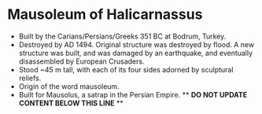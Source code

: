 Mausoleum of Halicarnassus
==========================

* Built by the Carians/Persians/Greeks 351 BC at Bodrum, Turkey.
* Destroyed by AD 1494. Original structure was destroyed by flood. A new structure was built, and was damaged by an earthquake, and eventually disassembled by European Crusaders.
* Stood ~45 m tall, with each of its four sides adorned by sculptural reliefs.
* Origin of the word mausoleum.
* Built for Mausolus, a satrap in the Persian Empire.
** **DO NOT UPDATE CONTENT BELOW THIS LINE** **


